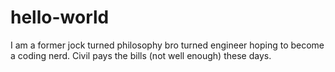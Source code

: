 # hello-world

I am a former jock turned philosophy bro turned engineer hoping to become a coding nerd. Civil pays the bills (not well enough) these days.


